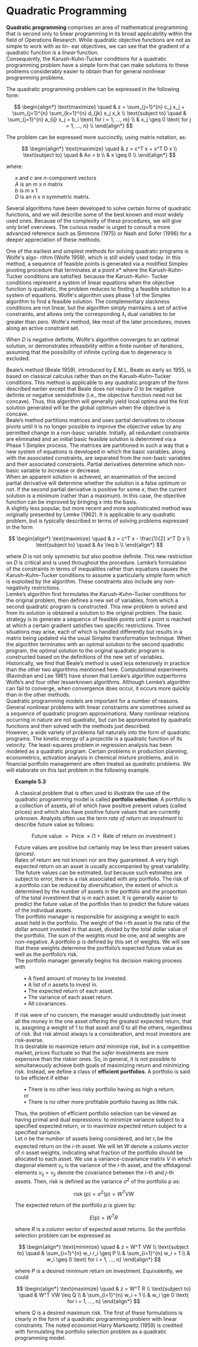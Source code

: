 #  **Quadratic Programming**

**Quadratic programming** comprises an area of mathematical programming that is second only to linear programming in its broad applicability within the field of Operations Research. While quadratic objective functions are not as simple to work with as lin- ear objectives, we can see that the gradient of a quadratic function is a *linear* function.<br> 
Consequently, the Karush-Kuhn-Tucker conditions for a quadratic programming problem have a simple form that can make solutions to these problems considerably easier to obtain than for general nonlinear programming problems.

The quadratic programming problem can be expressed in the following form:

$$
\begin{align*}
\text{maximize} \quad & z = \sum_{j=1}^{n} c_j x_j + \sum_{j=1}^{n} \sum_{k=1}^{n} d_{jk} x_j x_k \\
\text{subject to} \quad &  \sum_{j=1}^{n} a_{ij} x_j = b_i \text{ for i = 1, ..., m} \\  
& x_j \geq 0 \text{ for j = 1, ..., n} \\
\end{align*}
$$

The problem can be expressed more succinctly, using matrix notation, as:

$$
\begin{align*}
\text{maximize} \quad & z = c^T x + x^T D x \\
\text{subject to} \quad &  Ax = b \\  
& x \geq 0 \\
\end{align*}
$$

where:

<ul />

$x$ and $c$ are $n$-component vectors<br> 
$A$ is an $m$ x $n$ matrix <br> 
$b$ is $m$ x $1$ <br> 
$D$ is an $n$ x $n$ symmetric matrix. <br> 

</ul>

Several algorithms have been developed to solve certain forms of quadratic functions, and we will describe some of the best known and most widely used ones. Because of the complexity of these procedures, we will give only brief overviews. The curious reader is urged to consult a more advanced reference such as Simmons (1975) or Nash and Sofer (1996) for a deeper appreciation of these methods.

One of the earliest and simplest methods for solving quadratic programs is Wolfe's algo- rithm (Wolfe 1959), which is still widely used today. In this method, a sequence of feasible points is generated via a modified Simplex pivoting procedure that terminates at a point $x*$ where the Karush-Kuhn-Tucker conditions are satisfied. because the Karush-Kuhn- Tucker conditions represent a system of linear equations when the objective function is quadratic, the problem reduces to finding a feasible solution to a system of equations. Wolfe's algorithm uses phase 1 of the Simplex algorithm to find a feasible solution. The complementary slackness conditions are not linear, but the algorithm simply maintains a set of active constraints, and allows only the corresponding $\lambda_i$ dual variables to be greater than zero. Wolfe's method, like most of the later procedures, moves along an active constraint set.

When $D$ is negative definite, Wolfe's algorithm converges to an optimal solution, or demonstrates infeasibility within a finite number of iterations, assuming that the possibility of infinite cycling due to degeneracy is excluded.

Beale’s method (Beale 1959), introduced by E.M.L. Beale as early as 1955, is based on classical calculus rather than on the Karush–Kuhn–Tucker conditions. This method is applicable to any quadratic program of the form described earlier except that Beale does not require $D$ to be negative definite or negative semidefinite (i.e., the objective function need not be concave). Thus, this algorithm will generally yield local optima and the first solution generated will be the global optimum when the objective is concave.<br>
Beale’s method partitions matrices and uses partial derivatives to choose pivots until it is no longer possible to improve the objective value by any permitted change in a non-basic variable. Initially, all redundant constraints are eliminated and an initial basic feasible solution is determined via a Phase 1 Simplex process. The matrices are partitioned in such a way that a new system of equations is developed in which the basic variables, along with the associated constraints, are separated from the non-basic variables and their associated constraints. Partial derivatives determine which non-basic variable to increase or decrease.<br>
When an apparent solution is achieved, an examination of the second partial derivative will determine whether the solution is a false optimum or not. If the second partial derivative is positive for some $x$, then the current solution is a minimum (rather than a maximum). In this case, the objective function can be improved by bringing $x$ into the basis.<br>
A slightly less popular, but more recent and more sophisticated method was originally presented by Lemke (1962). It is applicable to any quadratic problem, but is typically described in terms of solving problems expressed in the form

$$
\begin{align*}
\text{maximize} \quad & z = c^T x - \frac{1}{2} x^T D x \\
\text{subject to} \quad &  Ax \leq b \\  
\end{align*}
$$


where $D$ is not only symmetric but also positive definite. This new restriction on $D$ is critical and is used throughout the procedure. Lemke’s formulation of the constraints in terms of inequalities rather than equations causes the Karush–Kuhn–Tucker conditions to assume a particularly simple form which is exploited by the algorithm. These constraints also include any non-negativity restrictions.<br>
Lemke’s algorithm first formulates the Karush–Kuhn–Tucker conditions for the original problem, then defines a new set of variables, from which a second quadratic program is constructed. This new problem is solved and from its solution is obtained a solution to the original problem. The basic strategy is to generate a sequence of feasible points until a point is reached at which a certain gradient satisfies two specific restrictions. Three situations may arise, each of which is handled differently but results in a matrix being updated via the usual Simplex transformation technique. When the algorithm terminates with an optimal solution to the second quadratic program, the optimal solution to the original quadratic program is constructed based on the definitions of the new set of variables.<br>
Historically, we find that Beale’s method is used less extensively in practice than the other two algorithms mentioned here. Computational experiments (Ravindran and Lee 1981) have shown that Lemke’s algorithm outperforms Wolfe’s and four other lesserknown algorithms. Although Lemke’s algorithm can fail to converge, when convergence does occur, it occurs more quickly than in the other methods.<br>
Quadratic programming models are important for a number of reasons. General nonlinear problems with linear constraints are sometimes solved as a sequence of quadratic program approximations. Many nonlinear relations occurring in nature are not quadratic, but can be approximated by quadratic functions and then solved with the methods just described.<br>
However, a wide variety of problems fall naturally into the form of quadratic programs. The kinetic energy of a projectile is a quadratic function of its velocity. The least-squares problem in regression analysis has been modeled as a quadratic program. Certain problems in production planning, econometrics, activation analysis in chemical mixture problems, and in financial portfolio management are often treated as quadratic problems. We will elaborate on this last problem in the following example.<br>

<ul />

**Example 5.3**

A classical problem that is often used to illustrate the use of the quadratic programming model is called **portfolio selection**. A portfolio is a collection of assets, all of which have positive present values (called prices) and which also have positive future values that are currently unknown. Analysts often use the term *rate of return on investment* to describe future value as follows:

$$\text{Future value } = \text{ Price } \times (1 + \text{ Rate of return on investment })$$

Future values are positive but certainly may be less than present values (prices).<br>
Rates of return are not known nor are they guaranteed. A very high expected return on an asset is usually accompanied by great variability. The future values can be estimated, but because such estimates are subject to error, there is a risk associated with any portfolio. The risk of a portfolio can be reduced by diversification, the extent of which is determined by the number of assets in the portfolio and the proportion of the total investment that is in each asset. It is generally easier to predict the future value of the portfolio than to predict the future values of the individual assets.<br>
The portfolio manager is responsible for assigning a weight to each asset held in the portfolio. The weight of the $i$-th asset is the ratio of the dollar amount invested in that asset, divided by the total dollar value of the portfolio. The sum of the weights must be one, and all weights are non-negative. A portfolio p is defined by this set of weights. We will see that these weights determine the portfolio’s expected future value as well as the portfolio’s risk.<br>
The portfolio manager generally begins his decision making process with 

<ul />

• A fixed amount of money to be invested.<br>
• A list of $n$ assets to invest in.<br>
• The expected return of each asset.<br>
• The variance of each asset return.<br>
• All covariances.<br>

</ul>

If risk were of no concern, the manager would undoubtedly just invest all the money in the one asset offering the greatest expected return, that is, assigning a weight of 1 to that asset and 0 to all the others, regardless of risk. But risk almost always is a consideration, and most investors are risk-averse.<br>
It is desirable to maximize return *and* minimize risk, but in a competitive market, prices fluctuate so that the *safer* investments are more expensive than the *riskier* ones. So, in general, it is not possible to simultaneously achieve both goals of maximizing return and minimizing risk. Instead, we define a class of **efficient portfolios**. A portfolio is said to be efficient if either 

<ul />

• There is no other less risky portfolio having as high a return.<br>
or<br>
• There is no other more profitable portfolio having as little risk.<br>

</ul>

Thus, the problem of efficient portfolio selection can be viewed as having primal and dual expressions: to minimize variance subject to a specified expected return, or to maximize expected return subject to a specified variance.<br>
Let $n$ be the number of assets being considered, and let $r_i$ be the expected return on the $i$-th asset. We will let $W$ denote a column vector of $n$ asset weights, indicating what fraction of the portfolio should be allocated to each asset. We use a variance-covariance matrix $V$ in which diagonal element $v_{ii}$ is the variance of the $i$-th asset, and the offdiagonal elements $v_{ij} = v_{ji}$ denote the covariance between the $i$-th and $j$-th assets. Then, *risk* is defined as the variance $σ^2$ of the portfolio p as:

$$\text{ risk } (p) = \sigma^2(\text{p}) = W^T VW$$

The expected return of the portfolio $p$ is given by:

$$E(\text{p}) = W^T R$$

where $R$ is a column vector of expected asset returns. So the portfolio selection problem can be expressed as

$$
\begin{align*}
\text{minimize} \quad & z = W^T VW \\
\text{subject to} \quad &  \sum_{i=1}^{n} w_i r_i \geq P \\  
& \sum_{i=1}^{n} w_i = 1 \\
& w_i \geq 0 \text{ for i = 1, ..., n}
\end{align*}
$$

where $P$ is a desired minimum return on investment.
Equivalently, we could

$$
\begin{align*}
\text{maximize} \quad & z = W^T R \\
\text{subject to} \quad &  W^T VW \leq Q \\  
& \sum_{i=1}^{n} w_i = 1 \\
& w_i \ge 0 \text{ for i = 1, ..., n}
\end{align*}
$$

where $Q$ is a desired maximum risk. The first of these formulations is clearly in the form of a quadratic programming problem with linear constraints. The noted economist Harry Markowitz (1959) is credited with formulating the portfolio selection problem as a quadratic programming model.

</ul>
